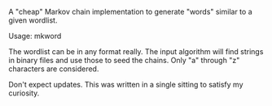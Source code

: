 A "cheap" Markov chain implementation to generate "words" similar to a given wordlist.

Usage: mkword <wordlist>

The wordlist can be in any format really.  The input algorithm will find strings in binary files and use those to seed the chains.  Only "a" through "z" characters are considered.

Don't expect updates.  This was written in a single sitting to satisfy my curiosity.
